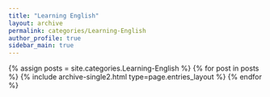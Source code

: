 ```yaml
---
title: "Learning English"
layout: archive
permalink: categories/Learning-English
author_profile: true
sidebar_main: true
---
```


{% assign posts = site.categories.Learning-English %}
{% for post in posts %} {% include archive-single2.html type=page.entries_layout %} {% endfor %}
